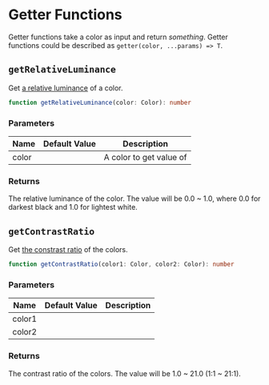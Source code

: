 # Getter Functions

Getter functions take a color as input and return _something_. Getter functions could be described as `getter(color, ...params) => T`.

## `getRelativeLuminance`

Get [a relative luminance](https://www.w3.org/TR/WCAG21/#dfn-relative-luminance) of a color.

```ts
function getRelativeLuminance(color: Color): number
```

### Parameters

| Name  | Default Value | Description             |
| ----- | ------------- | ----------------------- |
| color |               | A color to get value of |

### Returns

The relative luminance of the color. The value will be 0.0 ~ 1.0, where 0.0 for darkest black and 1.0 for lightest white.

## `getContrastRatio`

Get [the constrast ratio](https://www.w3.org/TR/WCAG21/#dfn-contrast-ratio) of the colors.

```ts
function getContrastRatio(color1: Color, color2: Color): number
```

### Parameters

| Name   | Default Value | Description |
| ------ | ------------- | ----------- |
| color1 |               |             |
| color2 |               |             |

### Returns

The contrast ratio of the colors. The value will be 1.0 ~ 21.0 (1:1 ~ 21:1).
